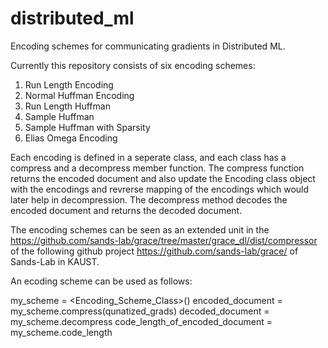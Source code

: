# distributed_ml
Encoding schemes for communicating gradients in Distributed ML.

Currently this repository consists of six encoding schemes:
1. Run Length Encoding
2. Normal Huffman Encoding
3. Run Length Huffman
4. Sample Huffman
5. Sample Huffman with Sparsity
6. Elias Omega Encoding

Each encoding is  defined in a seperate class, and each class has a compress and a decompress member function. The compress function returns the encoded document and also update the Encoding class object with the encodings and revrerse mapping of the encodings which would later help in decompression. The decompress method decodes the encoded document and returns the decoded document.

The encoding schemes can be seen as an extended unit in the  https://github.com/sands-lab/grace/tree/master/grace_dl/dist/compressor
 of the following github project https://github.com/sands-lab/grace/ of Sands-Lab in KAUST.

An ecoding scheme can be used as follows:

my_scheme = <Encoding_Scheme_Class>()
encoded_document = my_scheme.compress(qunatized_grads)
decoded_document = my_scheme.decompress
code_length_of_encoded_document = my_scheme.code_length
